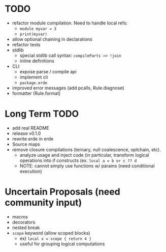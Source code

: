# TODO

- refactor module compilation. Need to handle local refs:
  - `module myvar = 3`
  - `print(myvar)`
- allow optional chaining in declarations
- refactor tests
- stdlib
  - special stdlib call syntax: `compileParts >> !join`
  - inline definitions
- CLI
  - expose parse / compile api
  - implement cli
  - `package.erde`
- improved error messages (add pcalls, Rule.diagnose)
- formatter (Rule.format)

# Long Term TODO

- add real README
- release v0.1.0
- rewrite erde in erde
- Source maps
- remove closure compilations (ternary, null coalescence, optchain, etc).
  - analyze usage and inject code (in particular, transform logical operations
    into if constructs (ex. `local a = b or c ?? d`
  - NOTE: cannot simply use functions w/ params (need conditional execution)

# Uncertain Proposals (need community input)

- macros
- decorators
- nested break
- `scope` keyword (allow scoped blocks)
    - ex) `local x = scope { return 4 }`
    - useful for grouping logical computations
